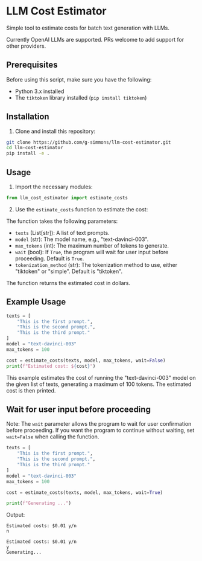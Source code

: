 # LLM Cost Estimator

Simple tool to estimate costs for batch text generation with LLMs.

Currently OpenAI LLMs are supported. PRs welcome to add support for other providers.

## Prerequisites

Before using this script, make sure you have the following:

- Python 3.x installed
- The `tiktoken` library installed (`pip install tiktoken`)

## Installation

1. Clone and install this repository:

```bash
git clone https://github.com/g-simmons/llm-cost-estimator.git
cd llm-cost-estimator
pip install -e .
```

## Usage

1. Import the necessary modules:

```python
from llm_cost_estimator import estimate_costs
```

2. Use the `estimate_costs` function to estimate the cost:

The function takes the following parameters:

- `texts` (List[str]): A list of text prompts.
- `model` (str): The model name, e.g., "text-davinci-003".
- `max_tokens` (int): The maximum number of tokens to generate.
- `wait` (bool): If `True`, the program will wait for user input before proceeding. Default is `True`.
- `tokenization_method` (str): The tokenization method to use, either "tiktoken" or "simple". Default is "tiktoken".

The function returns the estimated cost in dollars.

## Example Usage

```python
texts = [
    "This is the first prompt.",
    "This is the second prompt.",
    "This is the third prompt."
]
model = "text-davinci-003"
max_tokens = 100

cost = estimate_costs(texts, model, max_tokens, wait=False)
print(f"Estimated cost: ${cost}")
```

This example estimates the cost of running the "text-davinci-003" model on the given list of texts, generating a maximum of 100 tokens. The estimated cost is then printed.


## Wait for user input before proceeding

Note: The `wait` parameter allows the program to wait for user confirmation before proceeding. If you want the program to continue without waiting, set `wait=False` when calling the function.

```python
texts = [
    "This is the first prompt.",
    "This is the second prompt.",
    "This is the third prompt."
]
model = "text-davinci-003"
max_tokens = 100

cost = estimate_costs(texts, model, max_tokens, wait=True)

print(f"Generating ...")
```

Output:
```
Estimated costs: $0.01 y/n
n
```

```
Estimated costs: $0.01 y/n
y
Generating...
```
